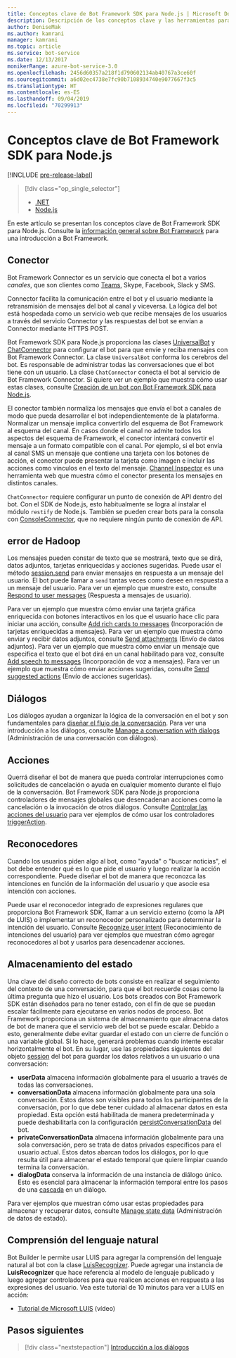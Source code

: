 ```yaml
---
title: Conceptos clave de Bot Framework SDK para Node.js | Microsoft Docs
description: Descripción de los conceptos clave y las herramientas para la creación e implementación de bots de conversación disponibles en Bot Framework SDK para Node.js.
author: DeniseMak
ms.author: kamrani
manager: kamrani
ms.topic: article
ms.service: bot-service
ms.date: 12/13/2017
monikerRange: azure-bot-service-3.0
ms.openlocfilehash: 2456d60357a218f1d790602134ab40767a3ce60f
ms.sourcegitcommit: a6d02ec4738e7fc90b7108934740e9077667f3c5
ms.translationtype: HT
ms.contentlocale: es-ES
ms.lasthandoff: 09/04/2019
ms.locfileid: "70299913"
---
```

# <a name="key-concepts-in-the-bot-framework-sdk-for-nodejs"></a>Conceptos clave de Bot Framework SDK para Node.js

[!INCLUDE [pre-release-label](../includes/pre-release-label-v3.md)]

> [!div class="op_single_selector"]
> - [.NET](../dotnet/bot-builder-dotnet-concepts.md)
> - [Node.js](../nodejs/bot-builder-nodejs-concepts.md)

En este artículo se presentan los conceptos clave de Bot Framework SDK para Node.js. Consulte la [información general sobre Bot Framework](../overview-introduction-bot-framework.md) para una introducción a Bot Framework.

## <a name="connector"></a>Conector
Bot Framework Connector es un servicio que conecta el bot a varios *canales*, que son clientes como [Teams](https://docs.microsoft.com/microsoftteams/platform/concepts/bots/bots-create), Skype, Facebook, Slack y SMS. 

Connector facilita la comunicación entre el bot y el usuario mediante la retransmisión de mensajes del bot al canal y viceversa. La lógica del bot está hospedada como un servicio web que recibe mensajes de los usuarios a través del servicio Connector y las respuestas del bot se envían a Connector mediante HTTPS POST. 

Bot Framework SDK para Node.js proporciona las clases [UniversalBot][UniversalBot] y [ChatConnector][ChatConnector] para configurar el bot para que envíe y reciba mensajes con Bot Framework Connector. La clase `UniversalBot` conforma los cerebros del bot. Es responsable de administrar todas las conversaciones que el bot tiene con un usuario. La clase `ChatConnector` conecta el bot al servicio de Bot Framework Connector.
Si quiere ver un ejemplo que muestra cómo usar estas clases, consulte [Creación de un bot con Bot Framework SDK para Node.js](bot-builder-nodejs-quickstart.md).

El conector también normaliza los mensajes que envía el bot a canales de modo que pueda desarrollar el bot independientemente de la plataforma. Normalizar un mensaje implica convertirlo del esquema de Bot Framework al esquema del canal. En casos donde el canal no admite todos los aspectos del esquema de Framework, el conector intentará convertir el mensaje a un formato compatible con el canal. Por ejemplo, si el bot envía al canal SMS un mensaje que contiene una tarjeta con los botones de acción, el conector puede presentar la tarjeta como imagen e incluir las acciones como vínculos en el texto del mensaje. [Channel Inspector][ChannelInspector] es una herramienta web que muestra cómo el conector presenta los mensajes en distintos canales.

`ChatConnector` requiere configurar un punto de conexión de API dentro del bot. Con el SDK de Node.js, esto habitualmente se logra al instalar el módulo `restify` de Node.js. También se pueden crear bots para la consola con [ConsoleConnector][ConsoleConnector], que no requiere ningún punto de conexión de API.

## <a name="messages"></a>error de Hadoop

Los mensajes pueden constar de texto que se mostrará, texto que se dirá, datos adjuntos, tarjetas enriquecidas y acciones sugeridas. Puede usar el método [session.send][SessionSend] para enviar mensajes en respuesta a un mensaje del usuario. El bot puede llamar a `send` tantas veces como desee en respuesta a un mensaje del usuario. Para ver un ejemplo que muestre esto, consulte [Respond to user messages][RespondMessages] (Respuesta a mensajes de usuario).

Para ver un ejemplo que muestra cómo enviar una tarjeta gráfica enriquecida con botones interactivos en los que el usuario hace clic para iniciar una acción, consulte [Add rich cards to messages](bot-builder-nodejs-send-rich-cards.md) (Incorporación de tarjetas enriquecidas a mensajes). Para ver un ejemplo que muestra cómo enviar y recibir datos adjuntos, consulte [Send attachments](bot-builder-nodejs-send-receive-attachments.md) (Envío de datos adjuntos). Para ver un ejemplo que muestra cómo enviar un mensaje que especifica el texto que el bot dirá en un canal habilitado para voz, consulte [Add speech to messages](bot-builder-nodejs-text-to-speech.md) (Incorporación de voz a mensajes). Para ver un ejemplo que muestra cómo enviar acciones sugeridas, consulte [Send suggested actions](bot-builder-nodejs-send-suggested-actions.md) (Envío de acciones sugeridas).

## <a name="dialogs"></a>Diálogos
Los diálogos ayudan a organizar la lógica de la conversación en el bot y son fundamentales para [diseñar el flujo de la conversación](../bot-service-design-conversation-flow.md). Para ver una introducción a los diálogos, consulte [Manage a conversation with dialogs](bot-builder-nodejs-dialog-manage-conversation.md) (Administración de una conversación con diálogos).

## <a name="actions"></a>Acciones
Querrá diseñar el bot de manera que pueda controlar interrupciones como solicitudes de cancelación o ayuda en cualquier momento durante el flujo de la conversación. Bot Framework SDK para Node.js proporciona controladores de mensajes globales que desencadenan acciones como la cancelación o la invocación de otros diálogos. Consulte [Controlar las acciones del usuario](bot-builder-nodejs-dialog-actions.md) para ver ejemplos de cómo usar los controladores [triggerAction][triggerAction].
<!--[Handling cancel](bot-builder-nodejs-manage-conversation-flow.md#handling-cancel), [Confirming interruptions](bot-builder-nodejs-manage-conversation-flow.md#confirming-interruptions) and-->


## <a name="recognizers"></a>Reconocedores
Cuando los usuarios piden algo al bot, como "ayuda" o "buscar noticias", el bot debe entender qué es lo que pide el usuario y luego realizar la acción correspondiente. Puede diseñar el bot de manera que reconozca las intenciones en función de la información del usuario y que asocie esa intención con acciones. 

Puede usar el reconocedor integrado de expresiones regulares que proporciona Bot Framework SDK, llamar a un servicio externo (como la API de LUIS) o implementar un reconocedor personalizado para determinar la intención del usuario. Consulte [Recognize user intent](bot-builder-nodejs-recognize-intent-messages.md) (Reconocimiento de intenciones del usuario) para ver ejemplos que muestran cómo agregar reconocedores al bot y usarlos para desencadenar acciones.


## <a name="saving-state"></a>Almacenamiento del estado

Una clave del diseño correcto de bots consiste en realizar el seguimiento del contexto de una conversación, para que el bot recuerde cosas como la última pregunta que hizo el usuario. Los bots creados con Bot Framework SDK están diseñados para no tener estado, con el fin de que se puedan escalar fácilmente para ejecutarse en varios nodos de proceso. Bot Framework proporciona un sistema de almacenamiento que almacena datos de bot de manera que el servicio web del bot se puede escalar. Debido a esto, generalmente debe evitar guardar el estado con un cierre de función o una variable global. Si lo hace, generará problemas cuando intente escalar horizontalmente el bot. En su lugar, use las propiedades siguientes del objeto [session][Session] del bot para guardar los datos relativos a un usuario o una conversación:

* **userData** almacena información globalmente para el usuario a través de todas las conversaciones.
* **conversationData** almacena información globalmente para una sola conversación. Estos datos son visibles para todos los participantes de la conversación, por lo que debe tener cuidado al almacenar datos en esta propiedad. Esta opción está habilitada de manera predeterminada y puede deshabilitarla con la configuración [persistConversationData][PersistConversationData] del bot.
* **privateConversationData** almacena información globalmente para una sola conversación, pero se trata de datos privados específicos para el usuario actual. Estos datos abarcan todos los diálogos, por lo que resulta útil para almacenar el estado temporal que quiere limpiar cuando termina la conversación.
* **dialogData** conserva la información de una instancia de diálogo único. Esto es esencial para almacenar la información temporal entre los pasos de una [cascada](bot-builder-nodejs-dialog-waterfall.md) en un diálogo.

Para ver ejemplos que muestran cómo usar estas propiedades para almacenar y recuperar datos, consulte [Manage state data](bot-builder-nodejs-state.md) (Administración de datos de estado).

## <a name="natural-language-understanding"></a>Comprensión del lenguaje natural

Bot Builder le permite usar LUIS para agregar la comprensión del lenguaje natural al bot con la clase [LuisRecognizer][LuisRecognizer]. Puede agregar una instancia de **LuisRecognizer** que hace referencia al modelo de lenguaje publicado y luego agregar controladores para que realicen acciones en respuesta a las expresiones del usuario. Vea este tutorial de 10 minutos para ver a LUIS en acción:

* [Tutorial de Microsoft LUIS][LUISVideo] (vídeo)

## <a name="next-steps"></a>Pasos siguientes
> [!div class="nextstepaction"]
> [Introducción a los diálogos](bot-builder-nodejs-dialog-overview.md)



[PersistConversationData]: https://docs.botframework.com/node/builder/chat-reference/interfaces/_botbuilder_d_.iuniversalbotsettings.html#persistconversationdata
[UniversalBot]: https://docs.botframework.com/node/builder/chat-reference/classes/_botbuilder_d_.universalbot.html
[ChatConnector]: https://docs.botframework.com/node/builder/chat-reference/classes/_botbuilder_d_.chatconnector.html
[ConsoleConnector]: https://docs.botframework.com/node/builder/chat-reference/classes/_botbuilder_d_.consoleconnector.html

[ChannelInspector]: ../bot-service-channel-inspector.md

[Session]: https://docs.botframework.com/node/builder/chat-reference/classes/_botbuilder_d_.session.html
[SessionSend]: https://docs.botframework.com/node/builder/chat-reference/classes/_botbuilder_d_.session#send

[triggerAction]: https://docs.botframework.com/node/builder/chat-reference/classes/_botbuilder_d_.dialog.html#triggeraction
[waterfall]: bot-builder-nodejs-prompts.md

[RespondMessages]:bot-builder-nodejs-use-default-message-handler.md

[LUISRecognizer]: https://docs.botframework.com/node/builder/chat-reference/classes/_botbuilder_d_.luisrecognizer
[LUISVideo]: https://vimeo.com/145499419
